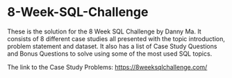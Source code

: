 # 8-Week-SQL-Challenge

These is the solution for the 8 Week SQL Challenge by Danny Ma. 
It consists of 8 different case studies all presented with the topic introduction, problem statement and dataset.
It also has a list of Case Study Questions and Bonus Questions to solve using some of the most used SQL topics.

The link to the Case Study Problems: https://8weeksqlchallenge.com/
